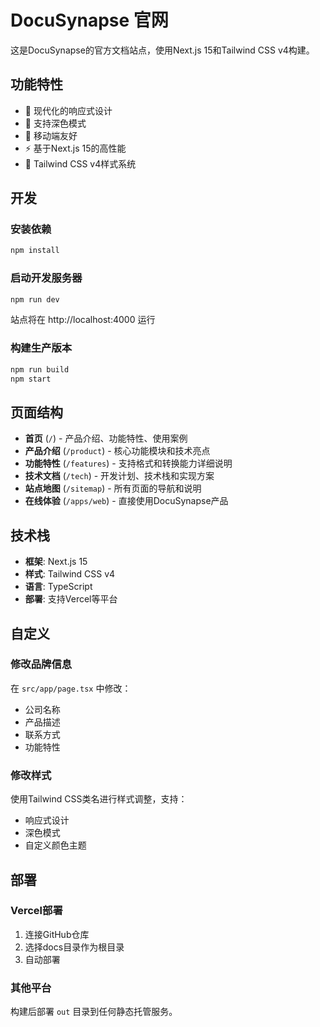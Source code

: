 # DocuSynapse 官网

这是DocuSynapse的官方文档站点，使用Next.js 15和Tailwind CSS v4构建。

## 功能特性

- 🎨 现代化的响应式设计
- 🌙 支持深色模式
- 📱 移动端友好
- ⚡ 基于Next.js 15的高性能
- 🎯 Tailwind CSS v4样式系统

## 开发

### 安装依赖

```bash
npm install
```

### 启动开发服务器

```bash
npm run dev
```

站点将在 http://localhost:4000 运行

### 构建生产版本

```bash
npm run build
npm start
```

## 页面结构

- **首页** (`/`) - 产品介绍、功能特性、使用案例
- **产品介绍** (`/product`) - 核心功能模块和技术亮点
- **功能特性** (`/features`) - 支持格式和转换能力详细说明
- **技术文档** (`/tech`) - 开发计划、技术栈和实现方案
- **站点地图** (`/sitemap`) - 所有页面的导航和说明
- **在线体验** (`/apps/web`) - 直接使用DocuSynapse产品

## 技术栈

- **框架**: Next.js 15
- **样式**: Tailwind CSS v4
- **语言**: TypeScript
- **部署**: 支持Vercel等平台

## 自定义

### 修改品牌信息

在 `src/app/page.tsx` 中修改：
- 公司名称
- 产品描述
- 联系方式
- 功能特性

### 修改样式

使用Tailwind CSS类名进行样式调整，支持：
- 响应式设计
- 深色模式
- 自定义颜色主题

## 部署

### Vercel部署

1. 连接GitHub仓库
2. 选择docs目录作为根目录
3. 自动部署

### 其他平台

构建后部署 `out` 目录到任何静态托管服务。